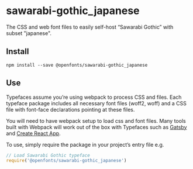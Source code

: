 
# sawarabi-gothic_japanese

The CSS and web font files to easily self-host “Sawarabi Gothic” with subset "japanese".

## Install

`npm install --save @openfonts/sawarabi-gothic_japanese`

## Use

Typefaces assume you’re using webpack to process CSS and files. Each typeface
package includes all necessary font files (woff2, woff) and a CSS file with
font-face declarations pointing at these files.

You will need to have webpack setup to load css and font files. Many tools built
with Webpack will work out of the box with Typefaces such as [Gatsby](https://github.com/gatsbyjs/gatsby)
and [Create React App](https://github.com/facebookincubator/create-react-app).

To use, simply require the package in your project’s entry file e.g.

```javascript
// Load Sawarabi Gothic typeface
require('@openfonts/sawarabi-gothic_japanese')
```
